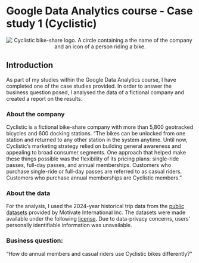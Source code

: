 # Google Data Analytics course - Case study 1 (Cyclistic)
<div align="center">
 <picture>
  <source media="(prefers-color-scheme: dark)" srcset="https://github.com/user-attachments/assets/d272171b-7de9-4da2-b917-0e69a3390393">
  <source media="(prefers-color-scheme: light)" srcset="https://github.com/user-attachments/assets/d272171b-7de9-4da2-b917-0e69a3390393">
  <img alt="Cyclistic bike-share logo. A circle containing a the name of the company and an icon of a person riding a bike." src="https://github.com/user-attachments/assets/d272171b-7de9-4da2-b917-0e69a3390393">
 </picture>
</div>

## Introduction
As part of my studies within the Google Data Analytics course, I have completed one of the case studies provided. In order to answer the business question posed, I analysed the data of a fictional company and created a report on the results.

### About the company
Cyclistic is a fictional bike-share company with more than 5,800 geotracked bicycles and 600 docking stations. “The bikes can be unlocked from one station and returned to any other station in the system anytime. Until now, Cyclistic’s marketing strategy relied on building general awareness and appealing to broad consumer segments. One approach that helped make these things possible was the flexibility of its pricing plans: single-ride passes, full-day passes, and annual memberships. Customers who purchase single-ride or full-day passes are referred to as casual riders. Customers who purchase annual memberships are Cyclistic members.”

### About the data
For the analysis, I used the 2024-year historical trip data from the [public datasets](https://divvy-tripdata.s3.amazonaws.com/index.html) provided by Motivate International Inc. The datasets were made available under the following [license](https://www.divvybikes.com/data-license-agreement). Due to data-privacy concerns, users’ personally identifiable information was unavailable.

### Business question: 
“How do annual members and casual riders use Cyclistic bikes differently?”

